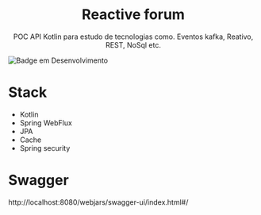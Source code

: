 <h1 align="center"> Reactive forum </h1>
<p align="center"> POC API Kotlin para estudo de tecnologias como. Eventos kafka, Reativo, REST, NoSql etc. </p>

![Badge em Desenvolvimento](http://img.shields.io/static/v1?label=STATUS&message=EM%20DESENVOLVIMENTO&color=GREEN&style=for-the-badge)

# Stack
- Kotlin
- Spring WebFlux
- JPA
- Cache
- Spring security

# Swagger
http://localhost:8080/webjars/swagger-ui/index.html#/
